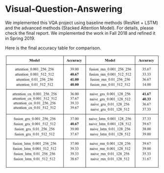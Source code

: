 # Visual-Question-Answering

We implemented this VQA project using baseline methods (ResNet + LSTM) and the advanced methods (Stacked Attention Model). For details, please check the final report. We implemented the work in Fall 2018 and refined it in Spring 2019.

Here is the final accuracy table for comparison.

![alt text](https://github.com/Line-Yin/Visual-Question-Answering/blob/master/acc_table.png)
